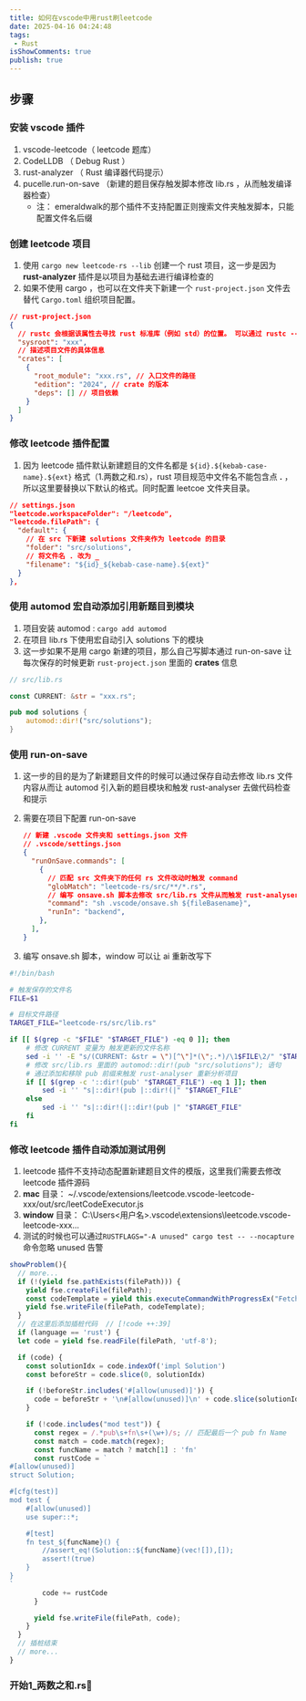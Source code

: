 ```yaml
---
title: 如何在vscode中用rust刷leetcode
date: 2025-04-16 04:24:48
tags:
 - Rust
isShowComments: true
publish: true
---
```


## 步骤

### 安装 vscode 插件

1. vscode-leetcode（ leetcode 题库）
2. CodeLLDB （ Debug Rust ）
3. rust-analyzer （ Rust 编译器代码提示）
4. pucelle.run-on-save （新建的题目保存触发脚本修改 lib.rs ，从而触发编译器检查）
    - 注： emeraldwalk的那个插件不支持配置正则搜索文件夹触发脚本，只能配置文件名后缀

### 创建 leetcode 项目

1. 使用 `cargo new leetcode-rs --lib` 创建一个 rust 项目，这一步是因为 **rust-analyzer** 插件是以项目为基础去进行编译检查的
2. 如果不使用 cargo ，也可以在文件夹下新建一个 `rust-project.json` 文件去替代 `Cargo.toml` 组织项目配置。

```json
// rust-project.json
{
  // rustc 会根据该属性去寻找 rust 标准库（例如 std）的位置。 可以通过 rustc --print sysroot 来获取 sysroot 的值。
  "sysroot": "xxx", 
  // 描述项目文件的具体信息
  "crates": [ 
    {
      "root_module": "xxx.rs", // 入口文件的路径
      "edition": "2024", // crate 的版本
      "deps": [] // 项目依赖
    }
  ]
}

```

### 修改 leetcode 插件配置

1. 因为 leetcode 插件默认新建题目的文件名都是  `${id}.${kebab-case-name}.${ext}` 格式（1.两数之和.rs），rust 项目规范中文件名不能包含点 **.** ，所以这里要替换以下默认的格式。同时配置 leetcoe 文件夹目录。

```json
// settings.json
"leetcode.workspaceFolder": "/leetcode",
"leetcode.filePath": {
  "default": {
    // 在 src 下新建 solutions 文件夹作为 leetcode 的目录
    "folder": "src/solutions",
    // 将文件名 . 改为 _
    "filename": "${id}_${kebab-case-name}.${ext}"
  }
},
```

### 使用 automod 宏自动添加引用新题目到模块

1. 项目安装 automod : `cargo add automod`
2. 在项目 lib.rs 下使用宏自动引入 solutions 下的模块
3. 这一步如果不是用 cargo 新建的项目，那么自己写脚本通过 run-on-save 让每次保存的时候更新 `rust-project.json` 里面的 **crates** 信息

```rust
// src/lib.rs 

const CURRENT: &str = "xxx.rs";

pub mod solutions {
    automod::dir!("src/solutions");
}
```

### 使用 run-on-save

1. 这一步的目的是为了新建题目文件的时候可以通过保存自动去修改 lib.rs 文件内容从而让 automod 引入新的题目模块和触发 rust-analyser 去做代码检查和提示
2. 需要在项目下配置 run-on-save

    ```json
    // 新建 .vscode 文件夹和 settings.json 文件
    // .vscode/settings.json
    {
      "runOnSave.commands": [
        {
          // 匹配 src 文件夹下的任何 rs 文件改动时触发 command 
          "globMatch": "leetcode-rs/src/**/*.rs",
          // 编写 onsave.sh 脚本去修改 src/lib.rs 文件从而触发 rust-analyser 重新分析项目，这里我把脚本都丢进.vscode 文件夹内
          "command": "sh .vscode/onsave.sh ${fileBasename}", 
          "runIn": "backend",
        },
      ],
    }
    ```

3. 编写 onsave.sh 脚本，window 可以让 ai 重新改写下

```sh .vscode/onsave.sh
#!/bin/bash

# 触发保存的文件名
FILE=$1

# 目标文件路径
TARGET_FILE="leetcode-rs/src/lib.rs"

if [[ $(grep -c "$FILE" "$TARGET_FILE") -eq 0 ]]; then
    # 修改 CURRENT 变量为 触发更新的文件名称
    sed -i '' -E "s/(CURRENT: &str = \")[^\"]*(\";.*)/\1$FILE\2/" "$TARGET_FILE"
    # 修改 src/lib.rs 里面的 automod::dir!(pub "src/solutions"); 语句
    # 通过添加和移除 pub 前缀来触发 rust-analyser 重新分析项目
    if [[ $(grep -c '::dir!(pub' "$TARGET_FILE") -eq 1 ]]; then
        sed -i '' "s|::dir!(pub |::dir!(|" "$TARGET_FILE"
    else
        sed -i '' "s|::dir!(|::dir!(pub |" "$TARGET_FILE"
    fi
fi
```

### 修改 leetcode 插件自动添加测试用例

1. leetcode 插件不支持动态配置新建题目文件的模版，这里我们需要去修改 leetcode 插件源码
2. **mac** 目录： ~/.vscode/extensions/leetcode.vscode-leetcode-xxx/out/src/leetCodeExecutor.js
3. **window** 目录： C:\Users\<用户名>\.vscode\extensions\leetcode.vscode-leetcode-xxx\...
4. 测试的时候也可以通过`RUSTFLAGS="-A unused" cargo test -- --nocapture`命令忽略 unused 告警

```js
showProblem(){
  // more...
  if (!(yield fse.pathExists(filePath))) {
    yield fse.createFile(filePath);
    const codeTemplate = yield this.executeCommandWithProgressEx("Fetching problem data...", this.nodeExecutable, cmd);
    yield fse.writeFile(filePath, codeTemplate);
  }
  // 在这里后添加插桩代码  // [!code ++:39]
  if (language == 'rust') {
  let code = yield fse.readFile(filePath, 'utf-8');

  if (code) {
    const solutionIdx = code.indexOf('impl Solution')
    const beforeStr = code.slice(0, solutionIdx)

    if (!beforeStr.includes('#[allow(unused)]')) {
      code = beforeStr + '\n#[allow(unused)]\n' + code.slice(solutionIdx)
    }

    if (!code.includes("mod test")) {
      const regex = /.*pub\s+fn\s+(\w+)/s; // 匹配最后一个 pub fn Name
      const match = code.match(regex);
      const funcName = match ? match[1] : 'fn'
      const rustCode = `
#[allow(unused)]
struct Solution;

#[cfg(test)]
mod test {
    #[allow(unused)]
    use super::*;

    #[test]
    fn test_${funcName}() {
        //assert_eq!(Solution::${funcName}(vec![]),[]);
        assert!(true)
    }
}
`
        code += rustCode
      }

      yield fse.writeFile(filePath, code);
    }
  }
  // 插桩结束
  // more...
}
```

### 开始1_两数之和.rs🤪
